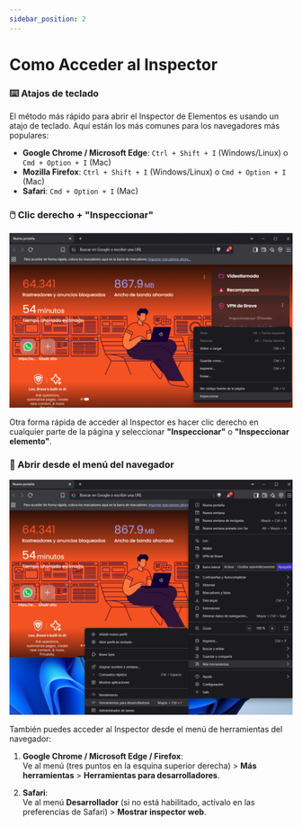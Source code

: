 ```yaml
---
sidebar_position: 2
---
```


# Como Acceder al Inspector

### ⌨️ Atajos de teclado

El método más rápido para abrir el Inspector de Elementos es usando un atajo de teclado. Aquí están los más comunes para los navegadores más populares:

- **Google Chrome / Microsoft Edge**: `Ctrl + Shift + I` (Windows/Linux) o `Cmd + Option + I` (Mac)
- **Mozilla Firefox**: `Ctrl + Shift + I` (Windows/Linux) o `Cmd + Option + I` (Mac)
- **Safari**: `Cmd + Option + I` (Mac)

### 🖱️ Clic derecho + "Inspeccionar"

![alt text](image-1.png)


Otra forma rápida de acceder al Inspector es hacer clic derecho en cualquier parte de la página y seleccionar **"Inspeccionar"** o **"Inspeccionar elemento"**.

### 📂 Abrir desde el menú del navegador

![alt text](image-2.png)

También puedes acceder al Inspector desde el menú de herramientas del navegador:

1. **Google Chrome / Microsoft Edge / Firefox**:  
   Ve al menú (tres puntos en la esquina superior derecha) > **Más herramientas** > **Herramientas para desarrolladores**.

2. **Safari**:  
   Ve al menú **Desarrollador** (si no está habilitado, actívalo en las preferencias de Safari) > **Mostrar inspector web**.